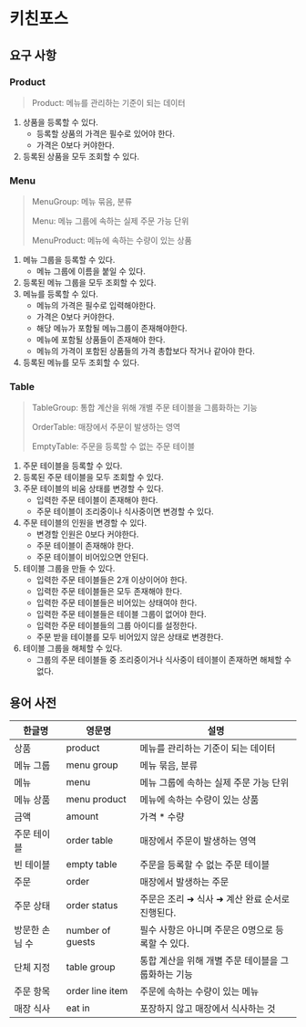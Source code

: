 # 키친포스

## 요구 사항

### Product

>  Product: 메뉴를 관리하는 기준이 되는 데이터

1. 상품을 등록할 수 있다.
   - 등록할 상품의 가격은 필수로 있어야 한다.
   - 가격은 0보다 커야한다.
2. 등록된 상품을 모두 조회할 수 있다.



### Menu

> MenuGroup: 메뉴 묶음, 분류
>
> Menu:  메뉴 그룹에 속하는 실제 주문 가능 단위
>
> MenuProduct: 메뉴에 속하는 수량이 있는 상품

1. 메뉴 그룹을 등록할 수 있다.
   - 메뉴 그룹에 이름을 붙일 수 있다.
2. 등록된 메뉴 그룹을 모두 조회할 수 있다.
3. 메뉴를 등록할 수 있다.
   - 메뉴의 가격은 필수로 입력해야한다.
   - 가격은 0보다 커야한다.
   - 해당 메뉴가 포함될 메뉴그룹이 존재해야한다.
   - 메뉴에 포함될 상품들이 존재해야 한다.
   - 메뉴의 가격이 포함된 상품들의 가격 총합보다 작거나 같아야 한다.
4. 등록된 메뉴를 모두 조회할 수 있다.



### Table

> TableGroup: 통합 계산을 위해 개별 주문 테이블을 그룹화하는 기능
>
> OrderTable: 매장에서 주문이 발생하는 영역
>
> EmptyTable: 주문을 등록할 수 없는 주문 테이블

1. 주문 테이블을 등록할 수 있다.
2. 등록된 주문 테이블을 모두 조회할 수 있다.
3. 주문 테이블의 비움 상태를 변경할 수 있다.
   - 입력한 주문 테이블이 존재해야 한다.
   - 주문 테이블이 조리중이나 식사중이면 변경할 수 있다.
4. 주문 테이블의 인원을 변경할 수 있다.
   - 변경할 인원은 0보다 커야한다.
   - 주문 테이블이 존재해야 한다.
   - 주문 테이블이 비어있으면 안된다.
5. 테이블 그룹을 만들 수 있다.
   - 입력한 주문 테이블들은 2개 이상이어야 한다.
   - 입력한 주문 테이블들은 모두 존재해야 한다.
   - 입력한 주문 테이블들은 비어있는 상태여야 한다.
   - 입력한 주문 테이블들은 테이블 그룹이 없어야 한다.
   - 입력한 주문 테이블들의 그룹 아이디를 설정한다.
   - 주문 받을 테이블를 모두 비어있지 않은 상태로 변경한다.
6. 테이블 그룹을 해체할 수 있다.
   - 그룹의 주문 테이블들 중 조리중이거나 식사중이 테이블이 존재하면 해체할 수 없다.





## 용어 사전

| 한글명 | 영문명 | 설명 |
| --- | --- | --- |
| 상품 | product | 메뉴를 관리하는 기준이 되는 데이터 |
| 메뉴 그룹 | menu group | 메뉴 묶음, 분류 |
| 메뉴 | menu | 메뉴 그룹에 속하는 실제 주문 가능 단위 |
| 메뉴 상품 | menu product | 메뉴에 속하는 수량이 있는 상품 |
| 금액 | amount | 가격 * 수량 |
| 주문 테이블 | order table | 매장에서 주문이 발생하는 영역 |
| 빈 테이블 | empty table | 주문을 등록할 수 없는 주문 테이블 |
| 주문 | order | 매장에서 발생하는 주문 |
| 주문 상태 | order status | 주문은 조리 ➜ 식사 ➜ 계산 완료 순서로 진행된다. |
| 방문한 손님 수 | number of guests | 필수 사항은 아니며 주문은 0명으로 등록할 수 있다. |
| 단체 지정 | table group | 통합 계산을 위해 개별 주문 테이블을 그룹화하는 기능 |
| 주문 항목 | order line item | 주문에 속하는 수량이 있는 메뉴 |
| 매장 식사 | eat in | 포장하지 않고 매장에서 식사하는 것 |
